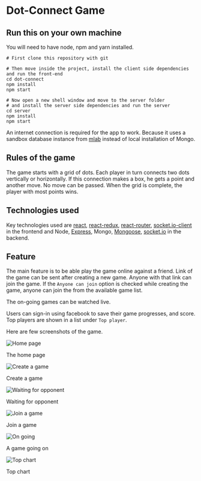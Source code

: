 # Dot-Connect Game

## Run this on your own machine

You will need to have node, npm and yarn installed.

```
# First clone this repository with git

# Then move inside the project, install the client side dependencies and run the front-end
cd dot-connect
npm install
npm start

# Now open a new shell window and move to the server folder
# and install the server side dependencies and run the server
cd server
npm install
npm start
```

An internet connection is required for the app to work. Because it uses a sandbox database instance from [mlab](https://mlab.com/) instead of local installation of Mongo. 


## Rules of the game
The game starts with a grid of dots. Each player in turn connects two dots vertically or horizontally. If this connection makes a box, he gets a point and another move. No move can be passed. When the grid is complete, the player with most points wins.


## Technologies used
Key technologies used are [react](https://github.com/facebook/react), [react-redux](https://github.com/reduxjs/react-redux), [react-router](https://github.com/ReactTraining/react-router), [socket.io-client](https://github.com/socketio/socket.io-client) in the frontend and Node, [Express](https://github.com/expressjs/express), Mongo, [Mongoose](https://github.com/Automattic/mongoose), [socket.io](https://github.com/socketio/socket.io) in the backend.


## Feature

The main feature is to be able play the game online against a friend. Link of the game can be sent after creating a new game. Anyone with that link can join the game. If the `Anyone can join` option is checked while creating the game, anyone can join the from the available game list.

The on-going games can be watched live.

Users can sign-in using facebook to save their game progresses, and score. Top players are shown in a list under `Top player`.

Here are few screenshots of the game.

![Home page](screenshots/home.png)

The home page

![Create a game](screenshots/create.png)

Create a game

![Waiting for opponent](screenshots/waiting.png)

Waiting for opponent

![Join a game](screenshots/join.png)

Join a game

![On going](screenshots/playing.png)

A game going on

![Top chart](/screenshots/topchart.png)

Top chart
